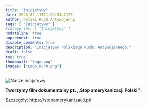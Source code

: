 ```yaml
---
title: "Inicjatywy"
date: 2023-02-11T11:29:54.212Z
author: Polski Ruch Antywojenny
tags: [ "Inicjatywy" ]
#categories: [ "Inicjatywy" ]
nodateline: true
noprevnext: true
disable_comments: true
description: "Inicjatywy Polskiego Ruchu Antywojennego."
draft: false
toc: true
thumbnail: "logo.png"
images: ["Logo_Ruch.png"]
---
```

![Nasze inicjatywy](/SAP-1.jpeg)


__Tworzymy film dokumentalny pt. ,,Stop amerykanizacji Polski''__.


Szczegóły: https://stopamerykanizacji.pl/

